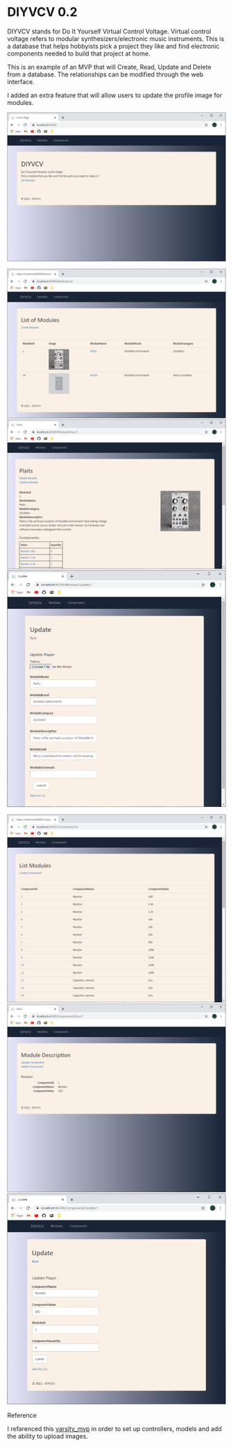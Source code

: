 # DIYVCV 0.2

DIYVCV stands for Do It Yourself Virtual Control Voltage. Virtual control voltage refers to modular synthesizers/electronic music instruments.
This is a database that helps hobbyists pick a project they like and find electronic components needed to build that project at home. 

This is an example of an MVP that will Create, Read, Update and Delete from a database. The relationships can be modified through the web interface.

I added an extra feature that will allow users to update the profile image for modules.

![Home Page](https://github.com/christkinsman/DIYVCV/blob/master/DIYVCV/assets/home.png)

![List Modules](https://github.com/christkinsman/DIYVCV/blob/master/DIYVCV/assets/list-modules.png)
![Show Module](https://github.com/christkinsman/DIYVCV/blob/master/DIYVCV/assets/show-module.png)
![Update Module](https://github.com/christkinsman/DIYVCV/blob/master/DIYVCV/assets/update-module.png)

![List Components](https://github.com/christkinsman/DIYVCV/blob/master/DIYVCV/assets/list-components.png)
![Show Component](https://github.com/christkinsman/DIYVCV/blob/master/DIYVCV/assets/show-component.png)
![Update Component](https://github.com/christkinsman/DIYVCV/blob/master/DIYVCV/assets/update-component.png)

Reference

I refarenced this [varsity_mvp](https://github.com/christinebittle/varsity_mvp/) in order to set up controllers, models and add the ability to upload images. 

